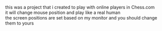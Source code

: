 this was a project that i created to play with online players in Chess.com\
it will change mouse position and play like a real human\
the screen positions are set based on my monitor and you should change them to yours